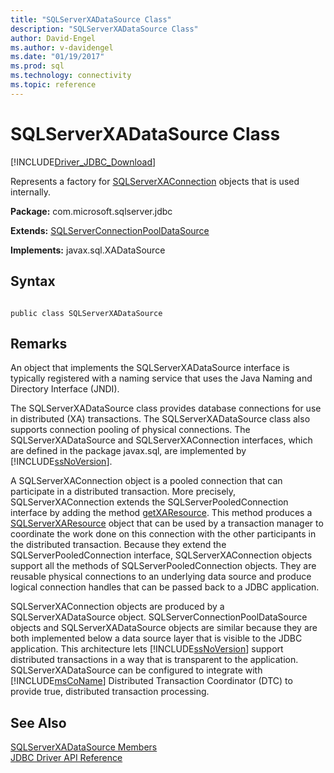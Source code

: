 ```yaml
---
title: "SQLServerXADataSource Class"
description: "SQLServerXADataSource Class"
author: David-Engel
ms.author: v-davidengel
ms.date: "01/19/2017"
ms.prod: sql
ms.technology: connectivity
ms.topic: reference
---
```

# SQLServerXADataSource Class
[!INCLUDE[Driver_JDBC_Download](../../../includes/driver_jdbc_download.md)]

  Represents a factory for [SQLServerXAConnection](../../../connect/jdbc/reference/sqlserverxaconnection-class.md) objects that is used internally.  
  
 **Package:** com.microsoft.sqlserver.jdbc  
  
 **Extends:** [SQLServerConnectionPoolDataSource](../../../connect/jdbc/reference/sqlserverconnectionpooldatasource-class.md)  
  
 **Implements:** javax.sql.XADataSource  
  
## Syntax  
  
```  
  
public class SQLServerXADataSource  
```  
  
## Remarks  
 An object that implements the SQLServerXADataSource interface is typically registered with a naming service that uses the Java Naming and Directory Interface (JNDI).  
  
 The SQLServerXADataSource class provides database connections for use in distributed (XA) transactions. The SQLServerXADataSource class also supports connection pooling of physical connections. The SQLServerXADataSource and SQLServerXAConnection interfaces, which are defined in the package javax.sql, are implemented by [!INCLUDE[ssNoVersion](../../../includes/ssnoversion-md.md)].  
  
 A SQLServerXAConnection object is a pooled connection that can participate in a distributed transaction. More precisely, SQLServerXAConnection extends the SQLServerPooledConnection interface by adding the method [getXAResource](../../../connect/jdbc/reference/getxaresource-method-sqlserverxaconnection.md). This method produces a [SQLServerXAResource](../../../connect/jdbc/reference/sqlserverxaresource-class.md) object that can be used by a transaction manager to coordinate the work done on this connection with the other participants in the distributed transaction. Because they extend the SQLServerPooledConnection interface, SQLServerXAConnection objects support all the methods of SQLServerPooledConnection objects. They are reusable physical connections to an underlying data source and produce logical connection handles that can be passed back to a JDBC application.  
  
 SQLServerXAConnection objects are produced by a SQLServerXADataSource object. SQLServerConnectionPoolDataSource objects and SQLServerXADataSource objects are similar because they are both implemented below a data source layer that is visible to the JDBC application. This architecture lets [!INCLUDE[ssNoVersion](../../../includes/ssnoversion-md.md)] support distributed transactions in a way that is transparent to the application. SQLServerXADataSource can be configured to integrate with [!INCLUDE[msCoName](../../../includes/msconame-md.md)] Distributed Transaction Coordinator (DTC) to provide true, distributed transaction processing.  
  
## See Also  
 [SQLServerXADataSource Members](../../../connect/jdbc/reference/sqlserverxadatasource-members.md)   
 [JDBC Driver API Reference](../../../connect/jdbc/reference/jdbc-driver-api-reference.md)  
  
  
